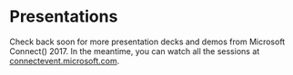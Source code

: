 # Presentations
Check back soon for more presentation decks and demos from Microsoft Connect() 2017. In the meantime, you can watch all the sessions at [connectevent.microsoft.com](https://connectevent.microsoft.com/).